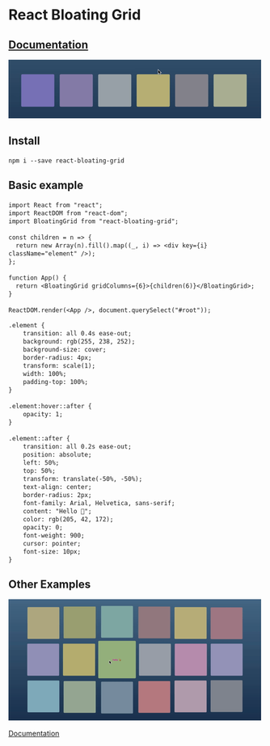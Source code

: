 # React Bloating Grid

## [Documentation](https://zhabinsky.github.io/react-bloating-grid/)

![Example](https://raw.githubusercontent.com/zhabinsky/react-bloating-grid/master/example_a.gif)

## Install

```
npm i --save react-bloating-grid
```

## Basic example
```
import React from "react";
import ReactDOM from "react-dom";
import BloatingGrid from "react-bloating-grid";

const children = n => {
  return new Array(n).fill().map((_, i) => <div key={i} className="element" />);
};

function App() {
  return <BloatingGrid gridColumns={6}>{children(6)}</BloatingGrid>;
}

ReactDOM.render(<App />, document.querySelect("#root"));
```
```
.element {
	transition: all 0.4s ease-out;
	background: rgb(255, 238, 252);
	background-size: cover;
	border-radius: 4px;
	transform: scale(1);
	width: 100%;
	padding-top: 100%;
}

.element:hover::after {
	opacity: 1;
}

.element::after {
	transition: all 0.2s ease-out;
	position: absolute;
	left: 50%;
	top: 50%;
	transform: translate(-50%, -50%);
	text-align: center;
	border-radius: 2px;
	font-family: Arial, Helvetica, sans-serif;
	content: "Hello 🐒";
	color: rgb(205, 42, 172);
	opacity: 0;
	font-weight: 900;
	cursor: pointer;
	font-size: 10px;
}
```

## Other Examples


![Example](https://raw.githubusercontent.com/zhabinsky/react-bloating-grid/master/example_b.gif)

[Documentation](https://zhabinsky.github.io/react-bloating-grid/)
